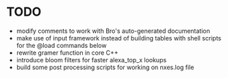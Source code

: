 TODO
====

- modify comments to work with Bro's auto-generated documentation
- make use of input framework instead of building tables with shell scripts for the @load commands below
- rewrite gramer function in core C++
- introduce bloom filters for faster alexa_top_x lookups
- build some post processing scripts for working on nxes.log file
